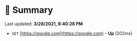 # 📖 Summary
Last updated: **3/28/2021, 8:40:28 PM**

- `GET` [https://google.com](https://google.com) - **Up** (202ms)
